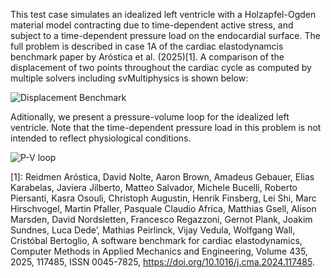 This test case simulates an idealized left ventricle with a Holzapfel-Ogden material model
contracting due to time-dependent active stress, and subject to a time-dependent
pressure load on the endocardial surface. The full problem is described in
case 1A of the cardiac elastodynamcis benchmark paper by Aróstica et al. (2025)[1]. A comparison of the displacement of two points throughout the cardiac cycle as computed by multiple solvers including svMultiphysics is shown below:

![Displacement Benchmark](comparison_plots_p0_p1_step_1_nonblinded.png)

Aditionally, we present a pressure-volume loop for the idealized left ventricle. Note that the time-dependent pressure load in this problem is not intended to reflect physiological conditions.

![P-V loop](p-v_loop.png)

[1]: Reidmen Aróstica, David Nolte, Aaron Brown, Amadeus Gebauer, Elias Karabelas, Javiera Jilberto, Matteo Salvador, Michele Bucelli, Roberto Piersanti, Kasra Osouli, Christoph Augustin, Henrik Finsberg, Lei Shi, Marc Hirschvogel, Martin Pfaller, Pasquale Claudio Africa, Matthias Gsell, Alison Marsden, David Nordsletten, Francesco Regazzoni, Gernot Plank, Joakim Sundnes, Luca Dede’, Mathias Peirlinck, Vijay Vedula, Wolfgang Wall, Cristóbal Bertoglio,
A software benchmark for cardiac elastodynamics,
Computer Methods in Applied Mechanics and Engineering,
Volume 435,
2025,
117485,
ISSN 0045-7825,
https://doi.org/10.1016/j.cma.2024.117485.